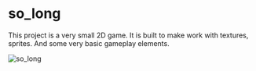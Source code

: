 # so_long
This project is a very small 2D game. It is built to make work with  textures, sprites. And some very basic gameplay elements.

![so_long](https://user-images.githubusercontent.com/62686594/146093539-9dc1d41a-4cfc-47b1-ba38-ee633b802a5c.gif)
